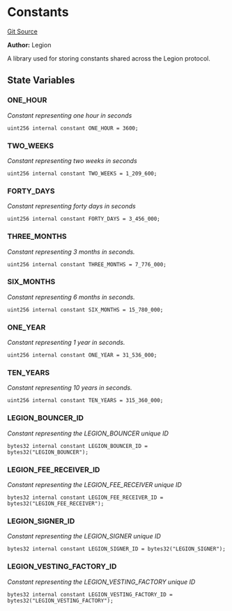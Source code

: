 # Constants
[Git Source](https://github.com/Legion-Team/evm-contracts/blob/e045131669c5801ab2e88b13e55002362a64c068/src/utils/Constants.sol)

**Author:**
Legion

A library used for storing constants shared across the Legion protocol.


## State Variables
### ONE_HOUR
*Constant representing one hour in seconds*


```solidity
uint256 internal constant ONE_HOUR = 3600;
```


### TWO_WEEKS
*Constant representing two weeks in seconds*


```solidity
uint256 internal constant TWO_WEEKS = 1_209_600;
```


### FORTY_DAYS
*Constant representing forty days in seconds*


```solidity
uint256 internal constant FORTY_DAYS = 3_456_000;
```


### THREE_MONTHS
*Constant representing 3 months in seconds.*


```solidity
uint256 internal constant THREE_MONTHS = 7_776_000;
```


### SIX_MONTHS
*Constant representing 6 months in seconds.*


```solidity
uint256 internal constant SIX_MONTHS = 15_780_000;
```


### ONE_YEAR
*Constant representing 1 year in seconds.*


```solidity
uint256 internal constant ONE_YEAR = 31_536_000;
```


### TEN_YEARS
*Constant representing 10 years in seconds.*


```solidity
uint256 internal constant TEN_YEARS = 315_360_000;
```


### LEGION_BOUNCER_ID
*Constant representing the LEGION_BOUNCER unique ID*


```solidity
bytes32 internal constant LEGION_BOUNCER_ID = bytes32("LEGION_BOUNCER");
```


### LEGION_FEE_RECEIVER_ID
*Constant representing the LEGION_FEE_RECEIVER unique ID*


```solidity
bytes32 internal constant LEGION_FEE_RECEIVER_ID = bytes32("LEGION_FEE_RECEIVER");
```


### LEGION_SIGNER_ID
*Constant representing the LEGION_SIGNER unique ID*


```solidity
bytes32 internal constant LEGION_SIGNER_ID = bytes32("LEGION_SIGNER");
```


### LEGION_VESTING_FACTORY_ID
*Constant representing the LEGION_VESTING_FACTORY unique ID*


```solidity
bytes32 internal constant LEGION_VESTING_FACTORY_ID = bytes32("LEGION_VESTING_FACTORY");
```



